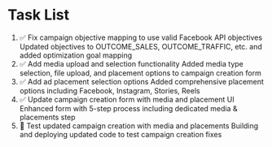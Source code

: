 # Task List

1. ✅ Fix campaign objective mapping to use valid Facebook API objectives
Updated objectives to OUTCOME_SALES, OUTCOME_TRAFFIC, etc. and added optimization goal mapping
2. ✅ Add media upload and selection functionality
Added media type selection, file upload, and placement options to campaign creation form
3. ✅ Add ad placement selection options
Added comprehensive placement options including Facebook, Instagram, Stories, Reels
4. ✅ Update campaign creation form with media and placement UI
Enhanced form with 5-step process including dedicated media & placements step
5. 🔄 Test updated campaign creation with media and placements
Building and deploying updated code to test campaign creation fixes

